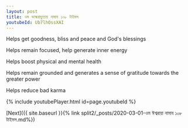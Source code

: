 ```yaml
---
layout: post
title: ওম ভাস্করাদ্যুতায় নামায ১০৮ টাইমস
youtubeId: Ub7lhOssXAI
---
```

 
 
Helps get goodness, bliss and peace and God's blessings
 
Helps remain focused, help generate inner energy 
 
Helps boost physical and mental health 
 
Helps remain grounded and generates a sense of gratitude towards the greater power 
 
Helps reduce bad karma
 
 
 
 


{% include youtubePlayer.html id=page.youtubeId %}
 
[Next]({{ site.baseurl }}{% link  split2/_posts/2020-03-01-ওম ঈশ্বরায়া নামায ১০৮ টাইমস.md%})
 

